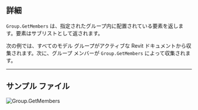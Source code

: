 ## 詳細
`Group.GetMembers` は、指定されたグループ内に配置されている要素を返します。要素はサブリストとして返されます。

次の例では、すべてのモデル グループがアクティブな Revit ドキュメントから収集されます。次に、グループ メンバーが `Group.GetMembers` によって収集されます。

___
## サンプル ファイル

![Group.GetMembers](./Revit.Elements.Group.GetMembers_img.jpg)

